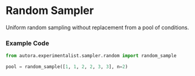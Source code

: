 # Random Sampler

Uniform random sampling without replacement from a pool of conditions.

### Example Code
```python
from autora.experimentalist.sampler.random import random_sample

pool = random_sample([1, 1, 2, 2, 3, 3], n=2)
```
